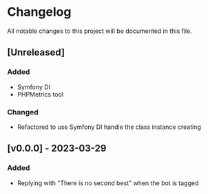 # Changelog

All notable changes to this project will be documented in this file.

## [Unreleased]

### Added
- Symfony DI
- PHPMetrics tool

### Changed
- Refactored to use Symfony DI handle the class instance creating

## [v0.0.0] - 2023-03-29

### Added
- Replying with "There is no second best" when the bot is tagged
